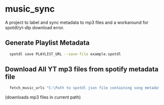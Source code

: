 # music_sync
A project to label and sync metadata to mp3 files and a workaround for spotdl/yt-dlp download error.

## Generate Playlist Metadata
```sh
  spotdl save PLAYLIST_URL --save-file example.spotdl
```
## Download All YT mp3 files from spotify metadata file
```sh
  fetch_music_urls "C:\Path to spotdl json file containing song metadata" 
```
(downloads mp3 files in current path)
